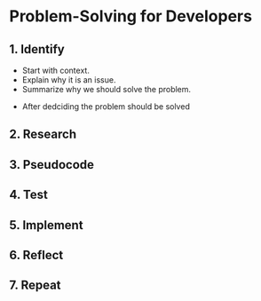 # Problem-Solving for Developers
## 1. Identify
- Start with context.
- Explain why it is an issue.
- Summarize why we should solve the problem.
* After dedciding the problem should be solved
## 2. Research
## 3. Pseudocode
## 4. Test
## 5. Implement
## 6. Reflect
## 7. Repeat
